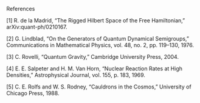 References

[1] R. de la Madrid, “The Rigged Hilbert Space of the Free Hamiltonian,” arXiv:quant-ph/0210167.

[2] G. Lindblad, “On the Generators of Quantum Dynamical Semigroups,” Communications in Mathematical Physics, vol. 48, no. 2, pp. 119–130, 1976.

[3] C. Rovelli, “Quantum Gravity,” Cambridge University Press, 2004.

[4] E. E. Salpeter and H. M. Van Horn, “Nuclear Reaction Rates at High Densities,” Astrophysical Journal, vol. 155, p. 183, 1969.

[5] C. E. Rolfs and W. S. Rodney, “Cauldrons in the Cosmos,” University of Chicago Press, 1988.
